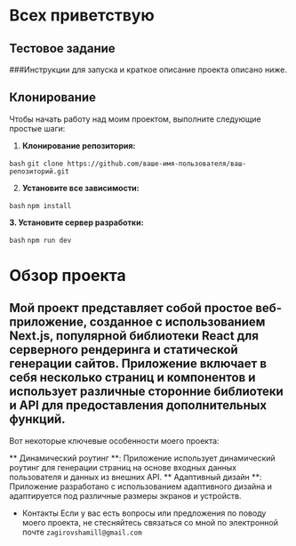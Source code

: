 # Всех приветствую
## Тестовое задание 

###Инструкции для запуска и краткое описание проекта описано ниже. 

## Клонирование 

Чтобы начать работу над моим проектом, выполните следующие простые шаги:


1. **Клонирование репозитория:**
 
```bash```
 ```git clone https://github.com/ваше-имя-пользователя/ваш-репозиторий.git```

2. **Установите все зависимости:**

```bash```
```npm install```

**3. Установите сервер разработки:**

```bash```
```npm run dev```



# Обзор проекта
## Мой проект представляет собой простое веб-приложение, созданное с использованием Next.js, популярной библиотеки React для серверного рендеринга и статической генерации сайтов. Приложение включает в себя несколько страниц и компонентов и использует различные сторонние библиотеки и API для предоставления дополнительных функций.

Вот некоторые ключевые особенности моего проекта:

** Динамический роутинг **: Приложение использует динамический роутинг для генерации страниц на основе входных данных пользователя и данных из внешних API.
** Адаптивный дизайн **: Приложение разработано с использованием адаптивного дизайна и адаптируется под различные размеры экранов и устройств.

* Контакты
Если у вас есть вопросы или предложения по поводу моего проекта, не стесняйтесь связаться со мной по электронной почте ``` zagirovshamill@gmail.com ```
